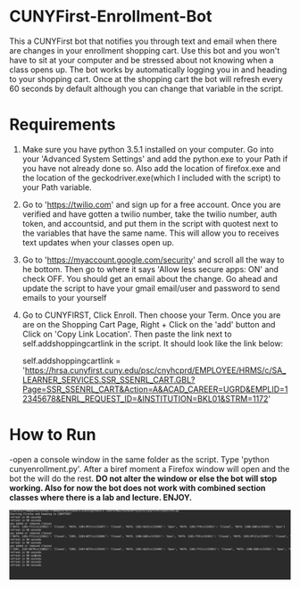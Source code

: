# CUNYFirst-Enrollment-Bot
This a CUNYFirst bot that notifies you through text and email when there are changes in your enrollment shopping cart. Use this bot and you won't have to sit at your computer and be stressed about not knowing when a class opens up. The bot works by automatically logging you in and heading to your shopping cart. Once at the shopping cart the bot will refresh every 60 seconds by default although you can change that variable in the script.

# Requirements
1. Make sure you have python 3.5.1 installed on your computer. Go into your 'Advanced System Settings' and add the python.exe to your Path if you have not already done so. Also add the location of firefox.exe and the location of the geckodriver.exe(which I included with the script) to your Path variable.

2. Go to 'https://twilio.com' and sign up for a free account. Once you are verified and have gotten a twilio number, take the twilio number, auth token, and accountsid, and put them in the script with quotest next to the variables that have the same name. This will allow you to receives text updates when your classes open up.

3. Go to 'https://myaccount.google.com/security' and scroll all the way to he bottom. Then go to where it says 'Allow less secure apps: ON' and check OFF. You should get an email about the change. Go ahead and update the script to have your gmail email/user and password to send emails to your yourself

4. Go to CUNYFIRST, Click Enroll. Then choose your Term. Once you are are on the Shopping Cart Page, Right + Click on the 'add' button and Click on 'Copy Link Location'.  Then paste the link next to self.addshoppingcartlink in the script. It should look like the link below:

    self.addshoppingcartlink = 'https://hrsa.cunyfirst.cuny.edu/psc/cnyhcprd/EMPLOYEE/HRMS/c/SA_LEARNER_SERVICES.SSR_SSENRL_CART.GBL?Page=SSR_SSENRL_CART&Action=A&ACAD_CAREER=UGRD&EMPLID=12345678&ENRL_REQUEST_ID=&INSTITUTION=BKL01&STRM=1172'
    
# How to Run
-open a console window in the same folder as the script. Type 'python cunyenrollment.py'. After a biref moment a Firefox window will open and the bot the will do the rest. **DO not alter the window or else the bot will stop working. Also for now the bot does not work with combined section classes where there is a lab and lecture. ENJOY.**

![Bot in Action](https://github.com/Maxthecoder1/CUNYFirst-Enrollment-Bot/blob/master/Screen%20Shot%202016-11-23%20at%2011.36.16%20AM.png?raw=true "CUNYFirst Enrollment Bot")
